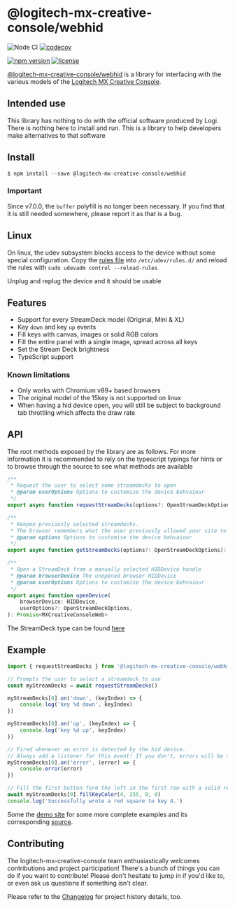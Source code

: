 # @logitech-mx-creative-console/webhid

![Node CI](https://github.com/Julusian/node-logitech-mx-creative-console/workflows/Node%20CI/badge.svg)
[![codecov](https://codecov.io/gh/Julusian/node-logitech-mx-creative-console/branch/master/graph/badge.svg?token=Hl4QXGZJMF)](https://codecov.io/gh/Julusian/node-logitech-mx-creative-console)

[![npm version](https://img.shields.io/npm/v/@logitech-mx-creative-console/webhid.svg)](https://npm.im/@logitech-mx-creative-console/webhid)
[![license](https://img.shields.io/npm/l/@logitech-mx-creative-console/webhid.svg)](https://npm.im/@logitech-mx-creative-console/webhid)

[@logitech-mx-creative-console/webhid](https://www.npmjs.com/org/logitech-mx-creative-console) is a library for interfacing with the various models of the [Logitech MX Creative Console](https://www.logitech.com/en-gb/products/keyboards/mx-creative-console.html).

## Intended use

This library has nothing to do with the official software produced by Logi. There is nothing here to install and run. This is a library to help developers make alternatives to that software

## Install

`$ npm install --save @logitech-mx-creative-console/webhid`

### Important

Since v7.0.0, the `buffer` polyfill is no longer been necessary. If you find that it is still needed somewhere, please report it as that is a bug.

## Linux

On linux, the udev subsystem blocks access to the device without some special configuration.
Copy the [rules file](./udev/50-logi-mx-creative-console-user.rules) into `/etc/udev/rules.d/` and reload the rules with `sudo udevadm control --reload-rules`

Unplug and replug the device and it should be usable

## Features

- Support for every StreamDeck model (Original, Mini & XL)
- Key `down` and key `up` events
- Fill keys with canvas, images or solid RGB colors
- Fill the entire panel with a single image, spread across all keys
- Set the Stream Deck brightness
- TypeScript support

### Known limitations

- Only works with Chromium v89+ based browsers
- The original model of the 15key is not supported on linux
- When having a hid device open, you will still be subject to background tab throttling which affects the draw rate

## API

The root methods exposed by the library are as follows. For more information it is recommended to rely on the typescript typings for hints or to browse through the source to see what methods are available

```typescript
/**
 * Request the user to select some streamdecks to open
 * @param userOptions Options to customise the device behvaiour
 */
export async function requestStreamDecks(options?: OpenStreamDeckOptions): Promise<MXCreativeConsoleWeb[]>

/**
 * Reopen previously selected streamdecks.
 * The browser remembers what the user previously allowed your site to access, and this will open those without the request dialog
 * @param options Options to customise the device behvaiour
 */
export async function getStreamDecks(options?: OpenStreamDeckOptions): Promise<MXCreativeConsoleWeb[]>

/**
 * Open a StreamDeck from a manually selected HIDDevice handle
 * @param browserDevice The unopened browser HIDDevice
 * @param userOptions Options to customise the device behvaiour
 */
export async function openDevice(
	browserDevice: HIDDevice,
	userOptions?: OpenStreamDeckOptions,
): Promise<MXCreativeConsoleWeb>
```

The StreamDeck type can be found [here](/packages/core/src/models/types.ts#L15)

## Example

```typescript
import { requestStreamDecks } from '@logitech-mx-creative-console/webhid'

// Prompts the user to select a streamdeck to use
const myStreamDecks = await requestStreamDecks()

myStreamDecks[0].on('down', (keyIndex) => {
	console.log('key %d down', keyIndex)
})

myStreamDecks[0].on('up', (keyIndex) => {
	console.log('key %d up', keyIndex)
})

// Fired whenever an error is detected by the hid device.
// Always add a listener for this event! If you don't, errors will be silently dropped.
myStreamDecks[0].on('error', (error) => {
	console.error(error)
})

// Fill the first button form the left in the first row with a solid red color. This is asynchronous.
await myStreamDecks[0].fillKeyColor(4, 255, 0, 0)
console.log('Successfully wrote a red square to key 4.')
```

Some the [demo site](https://julusian.github.io/node-logitech-mx-creative-console/) for some more complete examples and its corresponding [source](/packages/webhid-demo).

## Contributing

The logitech-mx-creative-console team enthusiastically welcomes contributions and project participation! There's a bunch of things you can do if you want to contribute! Please don't hesitate to jump in if you'd like to, or even ask us questions if something isn't clear.

Please refer to the [Changelog](CHANGELOG.md) for project history details, too.
